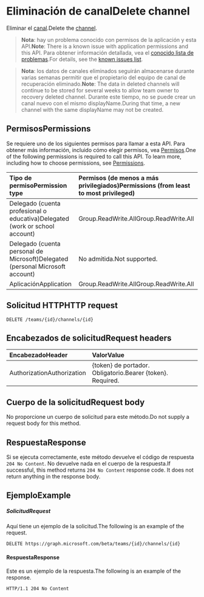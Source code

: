 # <a name="delete-channel"></a><span data-ttu-id="de578-101">Eliminación de canal</span><span class="sxs-lookup"><span data-stu-id="de578-101">Delete channel</span></span>



<span data-ttu-id="de578-102">Eliminar el [canal](../resources/channel.md).</span><span class="sxs-lookup"><span data-stu-id="de578-102">Delete the [channel](../resources/channel.md).</span></span>

> <span data-ttu-id="de578-103">**Nota**: hay un problema conocido con permisos de la aplicación y esta API.</span><span class="sxs-lookup"><span data-stu-id="de578-103">**Note**: There is a known issue with application permissions and this API.</span></span> <span data-ttu-id="de578-104">Para obtener información detallada, vea el [conocido lista de problemas](../../../concepts/known_issues.md#application-permissions).</span><span class="sxs-lookup"><span data-stu-id="de578-104">For details, see the [known issues list](../../../concepts/known_issues.md#application-permissions).</span></span>

> <span data-ttu-id="de578-105">**Nota**: los datos de canales eliminados seguirán almacenarse durante varias semanas permitir que el propietario del equipo de canal de recuperación eliminado.</span><span class="sxs-lookup"><span data-stu-id="de578-105">**Note**: The data in deleted channels will continue to be stored for several weeks to allow team owner to recovery deleted channel.</span></span> <span data-ttu-id="de578-106">Durante este tiempo, no se puede crear un canal nuevo con el mismo displayName.</span><span class="sxs-lookup"><span data-stu-id="de578-106">During that time, a new channel with the same displayName may not be created.</span></span>

## <a name="permissions"></a><span data-ttu-id="de578-107">Permisos</span><span class="sxs-lookup"><span data-stu-id="de578-107">Permissions</span></span>
<span data-ttu-id="de578-p103">Se requiere uno de los siguientes permisos para llamar a esta API. Para obtener más información, incluido cómo elegir permisos, vea [Permisos](../../../concepts/permissions_reference.md).</span><span class="sxs-lookup"><span data-stu-id="de578-p103">One of the following permissions is required to call this API. To learn more, including how to choose permissions, see [Permissions](../../../concepts/permissions_reference.md).</span></span>

|<span data-ttu-id="de578-110">Tipo de permiso</span><span class="sxs-lookup"><span data-stu-id="de578-110">Permission type</span></span>      | <span data-ttu-id="de578-111">Permisos (de menos a más privilegiados)</span><span class="sxs-lookup"><span data-stu-id="de578-111">Permissions (from least to most privileged)</span></span>              |
|:--------------------|:---------------------------------------------------------|
|<span data-ttu-id="de578-112">Delegado (cuenta profesional o educativa)</span><span class="sxs-lookup"><span data-stu-id="de578-112">Delegated (work or school account)</span></span> | <span data-ttu-id="de578-113">Group.ReadWrite.All</span><span class="sxs-lookup"><span data-stu-id="de578-113">Group.ReadWrite.All</span></span>    |
|<span data-ttu-id="de578-114">Delegado (cuenta personal de Microsoft)</span><span class="sxs-lookup"><span data-stu-id="de578-114">Delegated (personal Microsoft account)</span></span> | <span data-ttu-id="de578-115">No admitida.</span><span class="sxs-lookup"><span data-stu-id="de578-115">Not supported.</span></span>    |
|<span data-ttu-id="de578-116">Aplicación</span><span class="sxs-lookup"><span data-stu-id="de578-116">Application</span></span> | <span data-ttu-id="de578-117">Group.ReadWrite.All</span><span class="sxs-lookup"><span data-stu-id="de578-117">Group.ReadWrite.All</span></span>    |

## <a name="http-request"></a><span data-ttu-id="de578-118">Solicitud HTTP</span><span class="sxs-lookup"><span data-stu-id="de578-118">HTTP request</span></span>
<!-- { "blockType": "ignored" } -->
```http
DELETE /teams/{id}/channels/{id}
```
## <a name="request-headers"></a><span data-ttu-id="de578-119">Encabezados de solicitud</span><span class="sxs-lookup"><span data-stu-id="de578-119">Request headers</span></span>
| <span data-ttu-id="de578-120">Encabezado</span><span class="sxs-lookup"><span data-stu-id="de578-120">Header</span></span>       | <span data-ttu-id="de578-121">Valor</span><span class="sxs-lookup"><span data-stu-id="de578-121">Value</span></span> |
|:---------------|:--------|
| <span data-ttu-id="de578-122">Authorization</span><span class="sxs-lookup"><span data-stu-id="de578-122">Authorization</span></span>  | <span data-ttu-id="de578-p104">{token} de portador. Obligatorio.</span><span class="sxs-lookup"><span data-stu-id="de578-p104">Bearer {token}. Required.</span></span>  |

## <a name="request-body"></a><span data-ttu-id="de578-125">Cuerpo de la solicitud</span><span class="sxs-lookup"><span data-stu-id="de578-125">Request body</span></span>
<span data-ttu-id="de578-126">No proporcione un cuerpo de solicitud para este método.</span><span class="sxs-lookup"><span data-stu-id="de578-126">Do not supply a request body for this method.</span></span>

## <a name="response"></a><span data-ttu-id="de578-127">Respuesta</span><span class="sxs-lookup"><span data-stu-id="de578-127">Response</span></span>

<span data-ttu-id="de578-p105">Si se ejecuta correctamente, este método devuelve el código de respuesta `204 No Content`. No devuelve nada en el cuerpo de la respuesta.</span><span class="sxs-lookup"><span data-stu-id="de578-p105">If successful, this method returns `204 No Content` response code. It does not return anything in the response body.</span></span>
## <a name="example"></a><span data-ttu-id="de578-130">Ejemplo</span><span class="sxs-lookup"><span data-stu-id="de578-130">Example</span></span>
##### <a name="request"></a><span data-ttu-id="de578-131">Solicitud</span><span class="sxs-lookup"><span data-stu-id="de578-131">Request</span></span>
<span data-ttu-id="de578-132">Aquí tiene un ejemplo de la solicitud.</span><span class="sxs-lookup"><span data-stu-id="de578-132">The following is an example of the request.</span></span>
<!-- {
  "blockType": "request",
  "name": "delete_channel"
}-->

```http
DELETE https://graph.microsoft.com/beta/teams/{id}/channels/{id}
```

#### <a name="response"></a><span data-ttu-id="de578-133">Respuesta</span><span class="sxs-lookup"><span data-stu-id="de578-133">Response</span></span>

<span data-ttu-id="de578-134">Este es un ejemplo de la respuesta.</span><span class="sxs-lookup"><span data-stu-id="de578-134">The following is an example of the response.</span></span> 
<!-- {
  "blockType": "response",
  "truncated": true
} -->

```http
HTTP/1.1 204 No Content
```

<!-- uuid: 8fcb5dbc-d5aa-4681-8e31-b001d5168d79
2015-10-25 14:57:30 UTC -->
<!-- {
  "type": "#page.annotation",
  "description": "Delete channel",
  "keywords": "",
  "section": "documentation",
  "tocPath": ""
}-->
